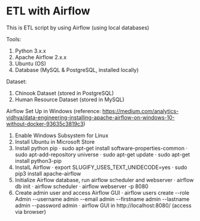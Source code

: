 # ETL with Airflow

This is ETL script by using Airflow (using local databases)

Tools:
1. Python 3.x.x
2. Apache Airflow 2.x.x
3. Ubuntu (OS)
4. Database (MySQL & PostgreSQL, installed locally)

Dataset:
1. Chinook Dataset (stored in PostgreSQL)
2. Human Resource Dataset (stored in MySQL)

Airflow Set Up in Windows (reference: https://medium.com/analytics-vidhya/data-engineering-installing-apache-airflow-on-windows-10-without-docker-93635c3819c3)
1. Enable Windows Subsystem for Linux
2. Install Ubuntu in Microsoft Store
3. Install python pip
   · sudo apt-get install software-properties-common
   · sudo apt-add-repository universe
   · sudo apt-get update
   · sudo apt-get install python3-pip
4. InstalL Airflow
   · export SLUGIFY_USES_TEXT_UNIDECODE=yes
   · sudo pip3 install apache-airflow
5. Initialize Airflow database, run airflow scheduler and webserver
   · airflow db init
   · airflow scheduler
   · airflow webserver -p 8080
6. Create admin user and access Airflow GUI
   · airflow users  create --role Admin --username admin --email admin --firstname admin --lastname admin --password admin
   · airflow GUI in http://localhost:8080/ (access via browser)
